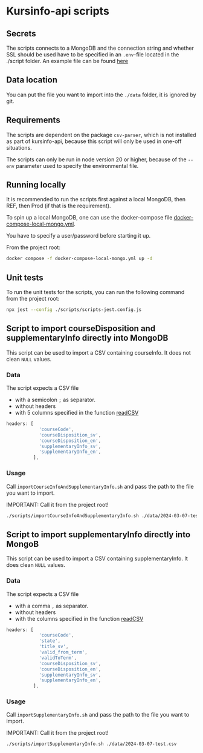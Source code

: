 # Kursinfo-api scripts

## Secrets

The scripts connects to a MongoDB and the connection string and whether SSL should be used have to be specified in an `.env`-file located in the ./script folder. An example file can be found [here](./.env.in)

## Data location

You can put the file you want to import into the `./data` folder, it is ignored by git.

## Requirements

The scripts are dependent on the package `csv-parser`, which is not installed as part of kursinfo-api, because this script will only be used in one-off situations.

The scripts can only be run in node version 20 or higher, because of the `--env` parameter used to specify the environmental file.

## Running locally

It is recommended to run the scripts first against a local MongoDB, then REF, then Prod (if that is the requirement).

To spin up a local MongoDB, one can use the docker-compose file [docker-compose-local-mongo.yml](../../docker-compose-local-mongo.yml).

You have to specify a user/password before starting it up.

From the project root:

```sh
docker compose -f docker-compose-local-mongo.yml up -d
```

## Unit tests

To run the unit tests for the scripts, you can run the following command from the project root:

```sh
npx jest --config ./scripts/scripts-jest.config.js
```

## Script to import courseDisposition and supplementaryInfo directly into MongoDB

This script can be used to import a CSV containing courseInfo. It does not clean `NULL` values.

### Data

The script expects a CSV file

- with a semicolon `;` as separator.
- without headers
- with 5 columns specified in the function [readCSV](./index.js)

```js
headers: [
            'courseCode',
            'courseDisposition_sv',
            'courseDisposition_en',
            'supplementaryInfo_sv',
            'supplementaryInfo_en',
          ],
```

### Usage

Call `importCourseInfoAndSupplementaryInfo.sh` and pass the path to the file you want to import.

IMPORTANT: Call it from the project root!

```sh
./scripts/importCourseInfoAndSupplementaryInfo.sh ./data/2024-03-07-test.csv
```

## Script to import supplementaryInfo directly into MongoB

This script can be used to import a CSV containing supplementaryInfo. It does clean `NULL` values.

### Data

The script expects a CSV file

- with a comma `,` as separator.
- without headers
- with the columns specified in the function [readCSV](./index2.js)

```js
headers: [
            'courseCode',
            'state',
            'title_sv',
            'valid_from_term',
            'validToTerm',
            'courseDisposition_sv',
            'courseDisposition_en',
            'supplementaryInfo_sv',
            'supplementaryInfo_en',
          ],
```

### Usage

Call `importSupplementaryInfo.sh` and pass the path to the file you want to import.

IMPORTANT: Call it from the project root!

```sh
./scripts/importSupplementaryInfo.sh ./data/2024-03-07-test.csv
```
